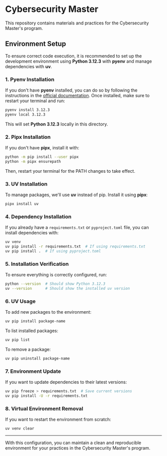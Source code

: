 # Cybersecurity Master

This repository contains materials and practices for the Cybersecurity Master's program.

## Environment Setup

To ensure correct code execution, it is recommended to set up the development environment using **Python 3.12.3** with **pyenv** and manage dependencies with **uv**.

### 1. Pyenv Installation

If you don't have **pyenv** installed, you can do so by following the instructions in the [official documentation](https://github.com/pyenv/pyenv#installation). Once installed, make sure to restart your terminal and run:

```bash
pyenv install 3.12.3
pyenv local 3.12.3
```

This will set **Python 3.12.3** locally in this directory.

### 2. Pipx Installation

If you don't have **pipx**, install it with:

```bash
python -m pip install --user pipx
python -m pipx ensurepath
```

Then, restart your terminal for the PATH changes to take effect.

### 3. UV Installation

To manage packages, we'll use **uv** instead of pip. Install it using **pipx**:

```bash
pipx install uv
```

### 4. Dependency Installation

If you already have a `requirements.txt` or `pyproject.toml` file, you can install dependencies with:

```bash
uv venv
uv pip install -r requirements.txt  # If using requirements.txt
uv pip install .  # If using pyproject.toml
```

### 5. Installation Verification

To ensure everything is correctly configured, run:

```bash
python --version  # Should show Python 3.12.3
uv --version      # Should show the installed uv version
```

### 6. UV Usage

To add new packages to the environment:

```bash
uv pip install package-name
```

To list installed packages:

```bash
uv pip list
```

To remove a package:

```bash
uv pip uninstall package-name
```

### 7. Environment Update

If you want to update dependencies to their latest versions:

```bash
uv pip freeze > requirements.txt  # Save current versions
uv pip install -U -r requirements.txt
```

### 8. Virtual Environment Removal

If you want to restart the environment from scratch:

```bash
uv venv clear
```

---

With this configuration, you can maintain a clean and reproducible environment for your practices in the Cybersecurity Master's program.
